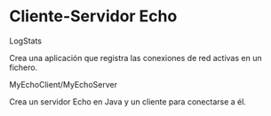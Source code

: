 # Cliente-Servidor Echo
LogStats

Crea una aplicación que registra las conexiones de red activas en un fichero.

  
MyEchoClient/MyEchoServer

Crea un servidor Echo en Java y un cliente para conectarse a él.


